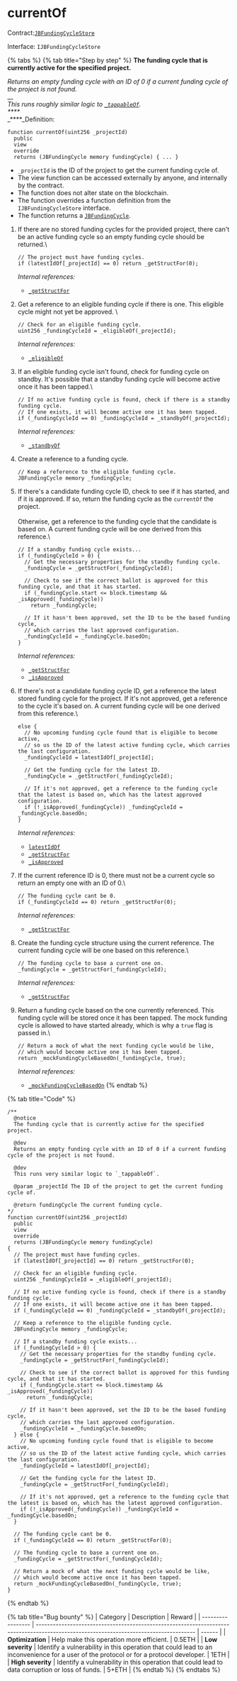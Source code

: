 # currentOf

Contract:[`JBFundingCycleStore`](../)​‌

Interface: `IJBFundingCycleStore`

{% tabs %}
{% tab title="Step by step" %}
**The funding cycle that is currently active for the specified project.**

_Returns an empty funding cycle with an ID of 0 if a current funding cycle of the project is not found._\
__\
_This runs roughly similar logic to _[_`_tappableOf`_](../write/\_tappableof.md)_._\
_****_\
_****_Definition:

```solidity
function currentOf(uint256 _projectId)
  public
  view
  override
  returns (JBFundingCycle memory fundingCycle) { ... }
```

* `_projectId` is the ID of the project to get the current funding cycle of.
* The view function can be accessed externally by anyone, and internally by the contract. 
* The function does not alter state on the blockchain.
* The function overrides a function definition from the `IJBFundingCycleStore` interface.
* The function returns a [`JBFundingCycle`](../../../data-structures/jbfundingcycle.md).



1.  If there are no stored funding cycles for the provided project, there can't be an active funding cycle so an empty funding cycle should be returned.\

    ```solidity
    // The project must have funding cycles.
    if (latestIdOf[_projectId] == 0) return _getStructFor(0);
    ```

    _Internal references:_

    * [`_getStructFor`](\_getstructfor.md)



2.  Get a reference to an eligible funding cycle if there is one. This eligible cycle might not yet be approved. \

    ```solidity
    // Check for an eligible funding cycle.
    uint256 _fundingCycleId = _eligibleOf(_projectId);
    ```

    _Internal references:_

    * [`_eligibleOf`](\_eligibleof.md)



3.  If an eligible funding cycle isn't found, check for funding cycle on standby. It's possible that a standby funding cycle will become active once it has been tapped.\

    ```solidity
    // If no active funding cycle is found, check if there is a standby funding cycle.
    // If one exists, it will become active one it has been tapped.
    if (_fundingCycleId == 0) _fundingCycleId = _standbyOf(_projectId);
    ```

    _Internal references:_

    * [`_standbyOf`](\_standbyof.md)



4.  Create a reference to a funding cycle.

    ```solidity
    // Keep a reference to the eligible funding cycle.
    JBFundingCycle memory _fundingCycle;
    ```


5.  If there's a candidate funding cycle ID, check to see if it has started, and if it is approved. If so, return the funding cycle as the `currentOf` the project. \
    \
    Otherwise, get a reference to the funding cycle that the candidate is based on. A current funding cycle will be one derived from this reference.\

    ```solidity
    // If a standby funding cycle exists...
    if (_fundingCycleId > 0) {
      // Get the necessary properties for the standby funding cycle.
      _fundingCycle = _getStructFor(_fundingCycleId);

      // Check to see if the correct ballot is approved for this funding cycle, and that it has started.
      if (_fundingCycle.start <= block.timestamp && _isApproved(_fundingCycle))
        return _fundingCycle;

      // If it hasn't been approved, set the ID to be the based funding cycle,
      // which carries the last approved configuration.
      _fundingCycleId = _fundingCycle.basedOn;
    }
    ```

    _Internal references:_

    * [`_getStructFor`](\_getstructfor.md)
    * [`_isApproved`](\_isapproved.md)



6.  If there's not a candidate funding cycle ID, get a reference the latest stored funding cycle for the project. If it's not approved, get a reference to the cycle it's based on. A current funding cycle will be one derived from this reference.\

    ```solidity
    else {
      // No upcoming funding cycle found that is eligible to become active,
      // so us the ID of the latest active funding cycle, which carries the last configuration.
      _fundingCycleId = latestIdOf[_projectId];

      // Get the funding cycle for the latest ID.
      _fundingCycle = _getStructFor(_fundingCycleId);

      // If it's not approved, get a reference to the funding cycle that the latest is based on, which has the latest approved configuration.
      if (!_isApproved(_fundingCycle)) _fundingCycleId = _fundingCycle.basedOn;
    }
    ```

    _Internal references:_

    * [`latestIdOf`](../properties/latestidof.md)
    * [`_getStructFor`](\_getstructfor.md)
    * [`_isApproved`](\_isapproved.md)



7.  If the current reference ID is 0, there must not be a current cycle so return an empty one with an ID of 0.\

    ```solidity
    // The funding cycle cant be 0.
    if (_fundingCycleId == 0) return _getStructFor(0);
    ```

    _Internal references:_

    * [`_getStructFor`](\_getstructfor.md)



8.  Create the funding cycle structure using the current reference. The current funding cycle will be one based on this reference.\

    ```solidity
    // The funding cycle to base a current one on.
    _fundingCycle = _getStructFor(_fundingCycleId);
    ```

    _Internal references:_

    * [`_getStructFor`](\_getstructfor.md)



9.  Return a funding cycle based on the one currently referenced. This funding cycle will be stored once it has been tapped. The mock funding cycle is allowed to have started already, which is why a `true` flag is passed in.\

    ```solidity
    // Return a mock of what the next funding cycle would be like,
    // which would become active one it has been tapped.
    return _mockFundingCycleBasedOn(_fundingCycle, true);
    ```

    _Internal references:_

    * [`_mockFundingCycleBasedOn`](\_mockfundingcyclebasedon.md)
{% endtab %}

{% tab title="Code" %}
```solidity
/**
  @notice 
  The funding cycle that is currently active for the specified project.

  @dev
  Returns an empty funding cycle with an ID of 0 if a current funding cycle of the project is not found.
  
  @dev 
  This runs very similar logic to `_tappableOf`.

  @param _projectId The ID of the project to get the current funding cycle of.

  @return fundingCycle The current funding cycle.
*/
function currentOf(uint256 _projectId)
  public
  view
  override
  returns (JBFundingCycle memory fundingCycle)
{
  // The project must have funding cycles.
  if (latestIdOf[_projectId] == 0) return _getStructFor(0);

  // Check for an eligible funding cycle.
  uint256 _fundingCycleId = _eligibleOf(_projectId);

  // If no active funding cycle is found, check if there is a standby funding cycle.
  // If one exists, it will become active one it has been tapped.
  if (_fundingCycleId == 0) _fundingCycleId = _standbyOf(_projectId);

  // Keep a reference to the eligible funding cycle.
  JBFundingCycle memory _fundingCycle;

  // If a standby funding cycle exists...
  if (_fundingCycleId > 0) {
    // Get the necessary properties for the standby funding cycle.
    _fundingCycle = _getStructFor(_fundingCycleId);

    // Check to see if the correct ballot is approved for this funding cycle, and that it has started.
    if (_fundingCycle.start <= block.timestamp && _isApproved(_fundingCycle))
      return _fundingCycle;

    // If it hasn't been approved, set the ID to be the based funding cycle,
    // which carries the last approved configuration.
    _fundingCycleId = _fundingCycle.basedOn;
  } else {
    // No upcoming funding cycle found that is eligible to become active,
    // so us the ID of the latest active funding cycle, which carries the last configuration.
    _fundingCycleId = latestIdOf[_projectId];

    // Get the funding cycle for the latest ID.
    _fundingCycle = _getStructFor(_fundingCycleId);

    // If it's not approved, get a reference to the funding cycle that the latest is based on, which has the latest approved configuration.
    if (!_isApproved(_fundingCycle)) _fundingCycleId = _fundingCycle.basedOn;
  }

  // The funding cycle cant be 0.
  if (_fundingCycleId == 0) return _getStructFor(0);

  // The funding cycle to base a current one on.
  _fundingCycle = _getStructFor(_fundingCycleId);

  // Return a mock of what the next funding cycle would be like,
  // which would become active once it has been tapped.
  return _mockFundingCycleBasedOn(_fundingCycle, true);
}
```
{% endtab %}

{% tab title="Bug bounty" %}
| Category          | Description                                                                                                                            | Reward |
| ----------------- | -------------------------------------------------------------------------------------------------------------------------------------- | ------ |
| **Optimization**  | Help make this operation more efficient.                                                                                               | 0.5ETH |
| **Low severity**  | Identify a vulnerability in this operation that could lead to an inconvenience for a user of the protocol or for a protocol developer. | 1ETH   |
| **High severity** | Identify a vulnerability in this operation that could lead to data corruption or loss of funds.                                        | 5+ETH  |
{% endtab %}
{% endtabs %}
